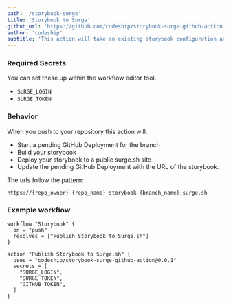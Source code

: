 ```yaml
---
path: '/storybook-surge'
title: 'Storybook to Surge'
github_url: 'https://github.com/codeship/storybook-surge-github-action'
author: 'codeship'
subtitle: 'This action will take an existing storybook configuration and deploy that storybook to branch specific static surge.sh sites. Intended to be set up on `push`.'
---
```


### Required Secrets

You can set these up within the workflow editor tool.

- `SURGE_LOGIN`
- `SURGE_TOKEN`

### Behavior

When you push to your repository this action will:

- Start a pending GitHub Deployment for the branch
- Build your storybook
- Deploy your storybook to a public surge.sh site
- Update the pending GitHub Deployment with the URL of the storybook.

The urls follow the pattern:

    https://{repo_owner}-{repo_name}-storybook-{branch_name}.surge.sh

### Example workflow

```
workflow "Storybook" {
  on = "push"
  resolves = ["Publish Storybook to Surge.sh"]
}

action "Publish Storybook to Surge.sh" {
  uses = "codeship/storybook-surge-github-action@0.0.1"
  secrets = [
    "SURGE_LOGIN",
    "SURGE_TOKEN",
    "GITHUB_TOKEN",
  ]
}
```
